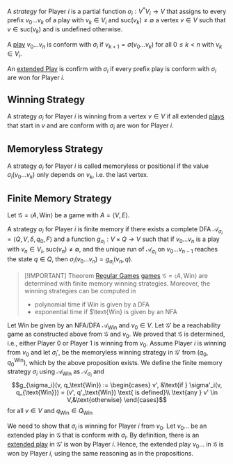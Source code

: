 
A _strategy_ for Player $i$ is a partial function $\sigma_i : V^* V_i \to V$ that assigns to every prefix $v_0 \dots v_k$ of a play with $v_k \in V_i$ and $\text{suc}(v_k) \not = \emptyset$ a vertex $v\in V$ such that $v \in \text{suc}(v_k)$ and is undefined otherwise.

A [play](Play.md) $v_0 \dots v_n$ is conform with $\sigma_i$ if $v_{k+1} = \sigma(v_0\dots v_k)$ for all $0 \le k < n$ with $v_k \in V_i$.

An [extended Play](Play.md#Extended%20Play) is confirm with $\sigma_i$ if every prefix play is conform with $\sigma_i$ are won for Player $i$.

## Winning Strategy

A strategy $\sigma_i$ for Player $i$ is winning from a vertex $v\in V$ if all extended [plays](Play.md) that start in $v$ and are conform with $\sigma_i$ are won for Player $i$.

## Memoryless Strategy
A strategy $\sigma_i$ for Player $i$ is called memoryless or positional if the value $\sigma_i(v_0 \dots v_k)$ only depends on $v_k$, i.e. the last vertex.

## Finite Memory Strategy
Let $\mathcal G = \langle A, \text{Win}\rangle$ be a game with $A = \langle V, E\rangle$.

A strategy $\sigma_i$ for Player $i$ is finite memory if there exists a complete DFA $\mathcal A_{\sigma_i} = \langle Q, V, \delta, q_0, F\rangle$ and a function $g_{\sigma_i}: V \times Q \to V$ such that if $v_0 \dots v_n$ is a play with $v_n \in V_i$, $\text{suc}(v_n) \not = \emptyset$, and the unique run of $\mathcal A_{\sigma_i}$ on $v_0 \dots v_{n-1}$ reaches the state $q \in Q$, then $\sigma_i(v_0 \dots v_n) = g_{\sigma_i}(v_n, q)$.

> [!IMPORTANT] Theorem
> [Regular Games](Regular%20Games.md) [games](Game.md) $\mathcal G = \langle A, \text{Win}\rangle$ are determined with finite memory winning strategies. Moreover, the winning strategies can be computed in 
> - polynomial time if $\text{Win}$ is given by a DFA
> - exponential time if $\text{Win} is given by an NFA

Let $\text{Win}$ be given by an NFA/DFA $\mathcal A_\text{Win}$ and $v_0 \in V$.
Let $\mathcal G'$ be a reachability game as constructed above from $\mathcal G$ and $v_0$. 
We proved that $\mathcal G$ is determined, i.e., either Player $0$ or Player $1$ is winning from $v_0$.
Assume Player $i$ is winning from $v_0$ and let $\sigma_i'$, be the memoryless winning strategy in $\mathcal G'$ from $(q_0, q_0^{\text{Win}})$, which by the above proposition exists.
We define the finite memory strategy $\sigma_i$ using $\mathcal A_{\text{Win}}$ as $\mathcal A_{\sigma_i}$ and
$$g_{\sigma_i}(v, q_\text{Win}) := \begin{cases}
v', &\text{if } \sigma'_i(v, q_{\text{Win}}) = (v', q'_\text{Win}) \text{ is defined}\\
\text{any } v' \in V,&\text{otherwise}
\end{cases}$$
for all $v\in V$ and $q_\text{Win} \in Q_\text{Win}$

We need to show that $\sigma_i$ is winning for Player $i$ from $v_0$.
Let $v_0\dots$ be an extended play in $\mathcal G$ that is conform with $\sigma_i$.
By definition, there is an [extended play](Play.md#Extended%20Play) in $\mathcal G'$ is won by Player $i$. Hence, the extended play $v_0\dots$ in $\mathcal G$ is won by Player $i$, using the same reasoning as in the propositions.

